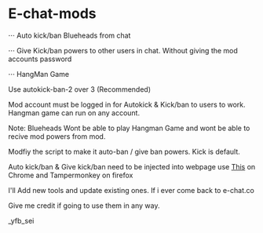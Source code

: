 # E-chat-mods

⋅⋅⋅ Auto kick/ban Blueheads from chat

⋅⋅⋅ Give Kick/ban powers to other users in chat. Without giving the mod accounts password

⋅⋅⋅ HangMan Game

Use autokick-ban-2 over 3 (Recommended)

Mod account must be logged in for Autokick & Kick/ban to users to work. Hangman game can run on any account.

Note: Blueheads Wont be able to play Hangman Game and wont be able to recive mod powers from mod. 

Modfiy the script to make it auto-ban / give ban powers. Kick is default. 

Auto kick/ban & Give kick/ban need to be injected into webpage use [This](https://chrome.google.com/webstore/detail/code-injector/dejhdlgcecoelmafalinamhkdcnpdcdb) on Chrome and Tampermonkey on firefox

I'll Add new tools and update existing ones. If i ever come back to e-chat.co

Give me credit if going to use them in any way. 

_yfb_sei
